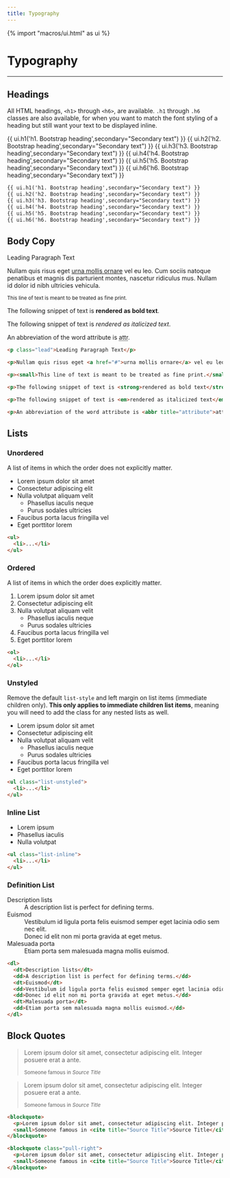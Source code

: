 ```yaml
---
title: Typography
---
```

{% import "macros/ui.html" as ui %}

# Typography

<hr>

## Headings

All HTML headings, `<h1>` through `<h6>`, are available. `.h1` through `.h6` classes are also available, for when you want to match the font styling of a heading but still want your text to be displayed inline.

<div class="docs-example">
  {{ ui.h1('h1. Bootstrap heading',secondary="Secondary text") }}
  {{ ui.h2('h2. Bootstrap heading',secondary="Secondary text") }}
  {{ ui.h3('h3. Bootstrap heading',secondary="Secondary text") }}
  {{ ui.h4('h4. Bootstrap heading',secondary="Secondary text") }}
  {{ ui.h5('h5. Bootstrap heading',secondary="Secondary text") }}
  {{ ui.h6('h6. Bootstrap heading',secondary="Secondary text") }}
</div>

```html
{{ ui.h1('h1. Bootstrap heading',secondary="Secondary text") }}
{{ ui.h2('h2. Bootstrap heading',secondary="Secondary text") }}
{{ ui.h3('h3. Bootstrap heading',secondary="Secondary text") }}
{{ ui.h4('h4. Bootstrap heading',secondary="Secondary text") }}
{{ ui.h5('h5. Bootstrap heading',secondary="Secondary text") }}
{{ ui.h6('h6. Bootstrap heading',secondary="Secondary text") }}
```

## Body Copy

<div class="docs-example" {{ ui.tooltip('{{text}}') }}>
  <p class="lead">Leading Paragraph Text</p>
  <p>Nullam quis risus eget <a href="#">urna mollis ornare</a> vel eu leo. Cum sociis natoque penatibus et magnis dis parturient montes, nascetur ridiculus mus. Nullam id dolor id nibh ultricies vehicula.</p>
  <p><small>This line of text is meant to be treated as fine print.</small></p>
  <p>The following snippet of text is <strong>rendered as bold text</strong>.</p>
  <p>The following snippet of text is <em>rendered as italicized text</em>.</p>
  <p>An abbreviation of the word attribute is <abbr title="attribute">attr</abbr>.</p>
</div>

```html
<p class="lead">Leading Paragraph Text</p>

<p>Nullam quis risus eget <a href="#">urna mollis ornare</a> vel eu leo. Cum sociis natoque penatibus et magnis dis parturient montes, nascetur ridiculus mus. Nullam id dolor id nibh ultricies vehicula.</p>

<p><small>This line of text is meant to be treated as fine print.</small></p>

<p>The following snippet of text is <strong>rendered as bold text</strong>.</p>

<p>The following snippet of text is <em>rendered as italicized text</em>.</p>

<p>An abbreviation of the word attribute is <abbr title="attribute">attr</abbr>.</p>
```

## Lists

### Unordered

A list of items in which the order does not explicitly matter.

<div class="docs-example">
  <ul>
    <li>Lorem ipsum dolor sit amet</li>
    <li>Consectetur adipiscing elit</li>
    <li>Nulla volutpat aliquam velit
      <ul>
        <li>Phasellus iaculis neque</li>
        <li>Purus sodales ultricies</li>
      </ul>
    </li>
    <li>Faucibus porta lacus fringilla vel</li>
    <li>Eget porttitor lorem</li>
  </ul>
</div>

```html
<ul>
  <li>...</li>
</ul>
```

### Ordered

A list of items in which the order does explicitly matter.

<div class="docs-example">
  <ol>
    <li>Lorem ipsum dolor sit amet</li>
    <li>Consectetur adipiscing elit</li>
    <li>Nulla volutpat aliquam velit
      <ul>
        <li>Phasellus iaculis neque</li>
        <li>Purus sodales ultricies</li>
      </ul>
    </li>
    <li>Faucibus porta lacus fringilla vel</li>
    <li>Eget porttitor lorem</li>
  </ol>
</div>

```html
<ol>
  <li>...</li>
</ol>
```

### Unstyled

Remove the default <code>list-style</code> and left margin on list items (immediate children only). <strong>This only applies to immediate children list items</strong>, meaning you will need to add the class for any nested lists as well.

<div class="docs-example">
  <ul>
    <li>Lorem ipsum dolor sit amet</li>
    <li>Consectetur adipiscing elit</li>
    <li>Nulla volutpat aliquam velit
      <ul>
        <li>Phasellus iaculis neque</li>
        <li>Purus sodales ultricies</li>
      </ul>
    </li>
    <li>Faucibus porta lacus fringilla vel</li>
    <li>Eget porttitor lorem</li>
  </ul>
</div>

```html
<ul class="list-unstyled">
  <li>...</li>
</ul>
```

### Inline List

<div class="docs-example">
  <ul class="list-inline">
    <li>Lorem ipsum</li>
    <li>Phasellus iaculis</li>
    <li>Nulla volutpat</li>
  </ul>
</div>

```html
<ul class="list-inline">
  <li>...</li>
</ul>
```

### Definition List

<div class="docs-example">
  <dl>
    <dt>Description lists</dt>
    <dd>A description list is perfect for defining terms.</dd>
    <dt>Euismod</dt>
    <dd>Vestibulum id ligula porta felis euismod semper eget lacinia odio sem nec elit.</dd>
    <dd>Donec id elit non mi porta gravida at eget metus.</dd>
    <dt>Malesuada porta</dt>
    <dd>Etiam porta sem malesuada magna mollis euismod.</dd>
  </dl>
</div>

```html
<dl>
  <dt>Description lists</dt>
  <dd>A description list is perfect for defining terms.</dd>
  <dt>Euismod</dt>
  <dd>Vestibulum id ligula porta felis euismod semper eget lacinia odio sem nec elit.</dd>
  <dd>Donec id elit non mi porta gravida at eget metus.</dd>
  <dt>Malesuada porta</dt>
  <dd>Etiam porta sem malesuada magna mollis euismod.</dd>
</dl>
```

## Block Quotes

<div class="docs-example">
  <blockquote>
    <p>Lorem ipsum dolor sit amet, consectetur adipiscing elit. Integer posuere erat a ante.</p>
    <small>Someone famous in <cite title="Source Title">Source Title</cite></small>
  </blockquote>

  <blockquote class="pull-right">
    <p>Lorem ipsum dolor sit amet, consectetur adipiscing elit. Integer posuere erat a ante.</p>
    <small>Someone famous in <cite title="Source Title">Source Title</cite></small>
  </blockquote>
</div>

```html
<blockquote>
  <p>Lorem ipsum dolor sit amet, consectetur adipiscing elit. Integer posuere erat a ante.</p>
  <small>Someone famous in <cite title="Source Title">Source Title</cite></small>
</blockquote>

<blockquote class="pull-right">
  <p>Lorem ipsum dolor sit amet, consectetur adipiscing elit. Integer posuere erat a ante.</p>
  <small>Someone famous in <cite title="Source Title">Source Title</cite></small>
</blockquote>
```